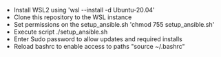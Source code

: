 - Install WSL2 using 'wsl --install -d Ubuntu-20.04'
- Clone this repository to the WSL instance
- Set permissions on the setup_ansible.sh 'chmod 755 setup_ansible.sh'
- Execute script ./setup_ansible.sh
- Enter Sudo password to allow updates and required installs
- Reload bashrc to enable access to paths "source ~/.bashrc"